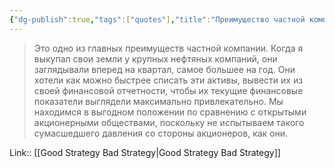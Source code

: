 ```yaml
---
{"dg-publish":true,"tags":["quotes"],"title":"Преимущество частной компании перед публичной","date":"2022-07-09T11:19:46+03:00","permalink":"/quotes/202207091119/","dgHomeLink":false,"dgPassFrontmatter":true}
---
```



> Это одно из главных преимуществ частной компании. Когда я выкупал свои земли у крупных нефтяных компаний, они заглядывали вперед на квартал, самое большее на год. Они хотели как можно быстрее списать эти активы, вывести их из своей финансовой отчетности, чтобы их текущие финансовые показатели выглядели максимально привлекательно. Мы находимся в выгодном положении по сравнению с открытыми акционерными обществами, поскольку не испытываем такого сумасшедшего давления со стороны акционеров, как они.

Link:: [[Good Strategy Bad Strategy|Good Strategy Bad Strategy]]
